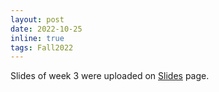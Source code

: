 ```yaml
---
layout: post
date: 2022-10-25
inline: true
tags: Fall2022
---
```


Slides of week 3 were uploaded on [Slides](/Fall2022/slides/) page.
